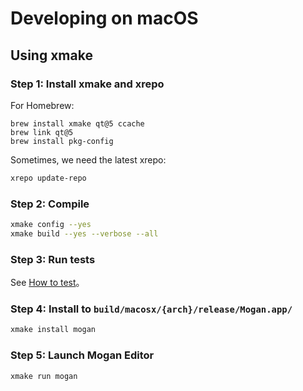 # Developing on macOS
## Using xmake
### Step 1: Install xmake and xrepo
For Homebrew:
```
brew install xmake qt@5 ccache
brew link qt@5
brew install pkg-config
```

Sometimes, we need the latest xrepo:
``` bash
xrepo update-repo
```

### Step 2: Compile
``` bash
xmake config --yes
xmake build --yes --verbose --all
```

### Step 3: Run tests
See [How to test](Test.md)。

### Step 4: Install to `build/macosx/{arch}/release/Mogan.app/`
``` bash
xmake install mogan
```

### Step 5: Launch Mogan Editor
``` bash
xmake run mogan
```
